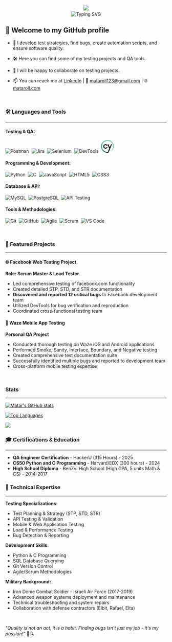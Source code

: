 <div align="center">
  <img src="https://media.giphy.com/media/L1R1tvI9svkIWwpVYr/giphy.gif" width="500">
</div>

<div align="center">
  <img src="https://readme-typing-svg.herokuapp.com?font=Fira+Code&pause=1000&color=36BCF7&center=true&vCenter=true&width=435&lines=QA+Engineer;Bug+Hunter;Problem+Solver;Quality+Guardian" alt="Typing SVG">
</div>

## 🚀  Welcome to my GitHub profile

* 🐛 I develop test strategies, find bugs, create automation scripts, and ensure software quality.

* 🛠️ Here you can find some of my testing projects and QA tools.

* 🤝 I will be happy to collaborate on testing projects.

* 📫 You can reach me at [LinkedIn](https://linkedin.com/in/mataroll) | 📧 mataroll123@gmail.com | 🌐 [mataroll.com](https://mataroll.com)

<br/>

### 🛠️ Languages and Tools
<hr />

#### Testing & QA:

<img src="https://cdn.jsdelivr.net/gh/devicons/devicon/icons/postman/postman-original.svg" title="Postman" alt="Postman" width="40" height="40"/>&nbsp;
<img src="https://cdn.jsdelivr.net/gh/devicons/devicon/icons/jira/jira-original.svg" title="Jira" alt="Jira" width="40" height="40"/>&nbsp;
<img src="https://cdn.jsdelivr.net/gh/devicons/devicon/icons/selenium/selenium-original.svg" title="Selenium" alt="Selenium" width="40" height="40"/>&nbsp;
<img src="https://cdn.jsdelivr.net/gh/devicons/devicon/icons/chrome/chrome-original.svg" title="DevTools" alt="DevTools" width="40" height="40"/>&nbsp;
<img src="https://raw.githubusercontent.com/devicons/devicon/master/icons/cypressio/cypressio-original.svg" title="Cypress" alt="Cypress" width="40" height="40"/>&nbsp;

#### Programming & Development:

<img src="https://cdn.jsdelivr.net/gh/devicons/devicon/icons/python/python-original.svg" title="Python" alt="Python" width="40" height="40"/>&nbsp;
<img src="https://cdn.jsdelivr.net/gh/devicons/devicon/icons/c/c-original.svg" title="C" alt="C" width="40" height="40"/>&nbsp;
<img src="https://cdn.jsdelivr.net/gh/devicons/devicon/icons/javascript/javascript-original.svg" title="JavaScript" alt="JavaScript" width="40" height="40"/>&nbsp;
<img src="https://cdn.jsdelivr.net/gh/devicons/devicon/icons/html5/html5-original.svg" title="HTML5" alt="HTML5" width="40" height="40"/>&nbsp;
<img src="https://cdn.jsdelivr.net/gh/devicons/devicon/icons/css3/css3-original.svg" title="CSS3" alt="CSS3" width="40" height="40"/>&nbsp;

#### Database & API:

<img src="https://cdn.jsdelivr.net/gh/devicons/devicon/icons/mysql/mysql-original-wordmark.svg" title="MySQL" alt="MySQL" width="40" height="40"/>&nbsp;
<img src="https://cdn.jsdelivr.net/gh/devicons/devicon/icons/postgresql/postgresql-original-wordmark.svg" title="PostgreSQL" alt="PostgreSQL" width="40" height="40"/>&nbsp;
<img src="https://cdn.jsdelivr.net/gh/devicons/devicon/icons/swagger/swagger-original.svg" title="API Testing" alt="API Testing" width="40" height="40"/>&nbsp;

#### Tools & Methodologies:

<img src="https://cdn.jsdelivr.net/gh/devicons/devicon/icons/git/git-original.svg" title="Git" alt="Git" width="40" height="40"/>&nbsp;
<img src="https://cdn.jsdelivr.net/gh/devicons/devicon/icons/github/github-original.svg" title="GitHub" alt="GitHub" width="40" height="40"/>&nbsp;
<img src="https://cdn.jsdelivr.net/gh/devicons/devicon/icons/jira/jira-original.svg" title="Agile" alt="Agile" width="40" height="40"/>&nbsp;
<img src="https://cdn.jsdelivr.net/gh/devicons/devicon/icons/slack/slack-original.svg" title="Scrum" alt="Scrum" width="40" height="40"/>&nbsp;
<img src="https://cdn.jsdelivr.net/gh/devicons/devicon/icons/vscode/vscode-original.svg" title="VS Code" alt="VS Code" width="40" height="40"/>&nbsp;

<br>

### 🎯 Featured Projects
<hr />

#### 🌐 Facebook Web Testing Project
**Role: Scrum Master & Lead Tester**
- Led comprehensive testing of facebook.com functionality
- Created detailed STP, STD, and STR documentation
- **Discovered and reported 12 critical bugs** to Facebook development team
- Utilized DevTools for bug verification and reproduction
- Coordinated cross-functional testing team

#### 📱 Waze Mobile App Testing
**Personal QA Project**
- Conducted thorough testing on Waze iOS and Android applications  
- Performed Smoke, Sanity, Interface, Boundary, and Negative testing
- Created comprehensive test documentation suite
- Successfully identified multiple bugs and reported to development team
- Cross-platform mobile testing expertise

<br>
  
### Stats
<hr />

[![Matar's GitHub stats](https://github-readme-stats.vercel.app/api?username=mataroll&count_private=true&show_icons=true&theme=dark)](https://github.com/anuraghazra/github-readme-stats)
  
[![Top Languages](https://github-readme-stats.vercel.app/api/top-langs/?username=mataroll&layout=compact&theme=dark)](https://github.com/anuraghazra/github-readme-stats)

![](https://komarev.com/ghpvc/?username=mataroll)

### 🎓 Certifications & Education
<hr />

* **QA Engineer Certification** - HackerU (315 Hours) - 2025
* **CS50 Python and C Programming** - Harvard/EDX (300 hours) - 2024  
* **High School Diploma** - BenZvi High School (High GPA, 5 units Math & CS) - 2014-2017

### 🚀 Technical Expertise
<hr />

**Testing Specializations:**
- Test Planning & Strategy (STP, STD, STR)
- API Testing & Validation
- Mobile & Web Application Testing  
- Load & Performance Testing
- Bug Detection & Reporting

**Development Skills:**
- Python & C Programming
- SQL Database Querying
- Git Version Control
- Agile/Scrum Methodologies

**Military Background:**
- Iron Dome Combat Soldier - Israeli Air Force (2017-2019)
- Advanced weapon systems deployment and maintenance
- Technical troubleshooting and system repairs
- Collaboration with defense contractors (Elbit, Rafael, Elta)

<br/>

*"Quality is not an act, it is a habit. Finding bugs isn't just my job - it's my passion!"* 🐛🔍

<!---
mataroll/mataroll is a ✨ special ✨ repository because its `README.md` (this file) appears on your GitHub profile.
You can click the Preview link to take a look at your changes.
--->
